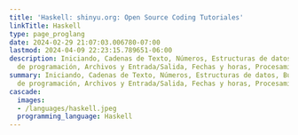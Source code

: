 ```yaml
---
title: 'Haskell: shinyu.org: Open Source Coding Tutoriales'
linkTitle: Haskell
type: page_proglang
date: 2024-02-29 21:07:03.006780-07:00
lastmod: 2024-04-09 22:23:15.789651-06:00
description: Iniciando, Cadenas de Texto, Números, Estructuras de datos, Buenas prácticas
  de programación, Archivos y Entrada/Salida, Fechas y horas, Procesamiento de…
summary: Iniciando, Cadenas de Texto, Números, Estructuras de datos, Buenas prácticas
  de programación, Archivos y Entrada/Salida, Fechas y horas, Procesamiento de…
cascade:
  images:
  - /languages/haskell.jpeg
  programming_language: Haskell
---
```

